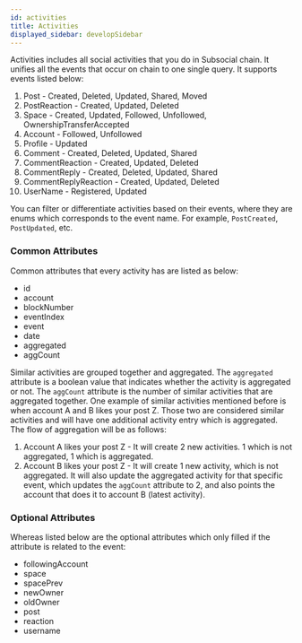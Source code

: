 ```yaml
---
id: activities
title: Activities
displayed_sidebar: developSidebar
---
```


Activities includes all social activities that you do in Subsocial chain. It unifies all the events that occur on chain to one single query.
It supports events listed below:
1. Post - Created, Deleted, Updated, Shared, Moved
1. PostReaction - Created, Updated, Deleted
1. Space - Created, Updated, Followed, Unfollowed, OwnershipTransferAccepted
1. Account - Followed, Unfollowed
1. Profile - Updated
1. Comment - Created, Deleted, Updated, Shared
1. CommentReaction - Created, Updated, Deleted
1. CommentReply - Created, Deleted, Updated, Shared
1. CommentReplyReaction - Created, Updated, Deleted
1. UserName - Registered, Updated

You can filter or differentiate activities based on their events, where they are enums which corresponds to the event name. For example, `PostCreated`, `PostUpdated`, etc.

### Common Attributes
Common attributes that every activity has are listed as below:
- id
- account
- blockNumber
- eventIndex
- event
- date
- aggregated
- aggCount

Similar activities are grouped together and aggregated. The `aggregated` attribute is a boolean value that indicates whether the activity is aggregated or not. The `aggCount` attribute is the number of similar activities that are aggregated together. One example of similar activities mentioned before is when account A and B likes your post Z. Those two are considered similar activities and will have one additional activity entry which is aggregated.
The flow of aggregation will be as follows:
1. Account A likes your post Z - It will create 2 new activities. 1 which is not aggregated, 1 which is aggregated.
2. Account B likes your post Z - It will create 1 new activity, which is not aggregated. It will also update the aggregated activity for that specific event, which updates the `aggCount` attribute to 2, and also points the account that does it to account B (latest activity).

### Optional Attributes
Whereas listed below are the optional attributes which only filled if the attribute is related to the event:
- followingAccount
- space
- spacePrev
- newOwner
- oldOwner
- post
- reaction
- username

